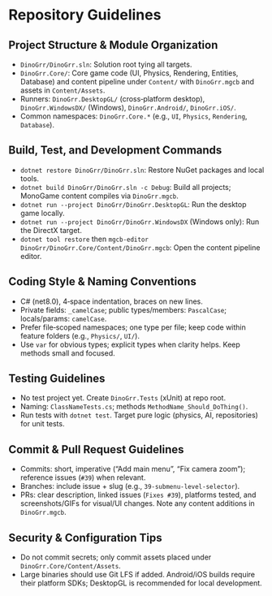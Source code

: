 # Repository Guidelines

## Project Structure & Module Organization
- `DinoGrr/DinoGrr.sln`: Solution root tying all targets.
- `DinoGrr.Core/`: Core game code (UI, Physics, Rendering, Entities, Database) and content pipeline under `Content/` with `DinoGrr.mgcb` and assets in `Content/Assets`.
- Runners: `DinoGrr.DesktopGL/` (cross‑platform desktop), `DinoGrr.WindowsDX/` (Windows), `DinoGrr.Android/`, `DinoGrr.iOS/`.
- Common namespaces: `DinoGrr.Core.*` (e.g., `UI`, `Physics`, `Rendering`, `Database`).

## Build, Test, and Development Commands
- `dotnet restore DinoGrr/DinoGrr.sln`: Restore NuGet packages and local tools.
- `dotnet build DinoGrr/DinoGrr.sln -c Debug`: Build all projects; MonoGame content compiles via `DinoGrr.mgcb`.
- `dotnet run --project DinoGrr/DinoGrr.DesktopGL`: Run the desktop game locally.
- `dotnet run --project DinoGrr/DinoGrr.WindowsDX` (Windows only): Run the DirectX target.
- `dotnet tool restore` then `mgcb-editor DinoGrr/DinoGrr.Core/Content/DinoGrr.mgcb`: Open the content pipeline editor.

## Coding Style & Naming Conventions
- C# (net8.0), 4‑space indentation, braces on new lines.
- Private fields: `_camelCase`; public types/members: `PascalCase`; locals/params: `camelCase`.
- Prefer file‑scoped namespaces; one type per file; keep code within feature folders (e.g., `Physics/`, `UI/`).
- Use `var` for obvious types; explicit types when clarity helps. Keep methods small and focused.

## Testing Guidelines
- No test project yet. Create `DinoGrr.Tests` (xUnit) at repo root.
- Naming: `ClassNameTests.cs`; methods `MethodName_Should_DoThing()`.
- Run tests with `dotnet test`. Target pure logic (physics, AI, repositories) for unit tests.

## Commit & Pull Request Guidelines
- Commits: short, imperative (“Add main menu”, “Fix camera zoom”); reference issues (`#39`) when relevant.
- Branches: include issue + slug (e.g., `39-submenu-level-selector`).
- PRs: clear description, linked issues (`Fixes #39`), platforms tested, and screenshots/GIFs for visual/UI changes. Note any content additions in `DinoGrr.mgcb`.

## Security & Configuration Tips
- Do not commit secrets; only commit assets placed under `DinoGrr.Core/Content/Assets`.
- Large binaries should use Git LFS if added. Android/iOS builds require their platform SDKs; DesktopGL is recommended for local development.

